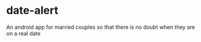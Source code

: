# date-alert
An android app for married couples so that there is no doubt when they are on a real date
